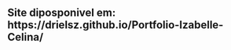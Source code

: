 <h2>Site diposponivel em: <strong>https://drielsz.github.io/Portfolio-Izabelle-Celina/</strong></h2>
